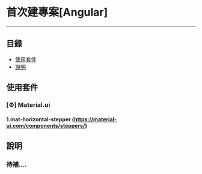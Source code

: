   # 首次建專案[Angular]

****
## 目錄
* [使用套件](#使用套件)
* [說明](#說明)

## 使用套件
### [⚙] Material.ui
#### 1.mat-horizontal-stepper (https://material-ui.com/components/steppers/)

## 說明
### 待補....

